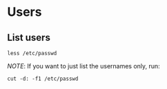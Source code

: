 # Users

## List users
```
less /etc/passwd
```

*NOTE*: If you want to just list the usernames only, run:
```
cut -d: -f1 /etc/passwd
```